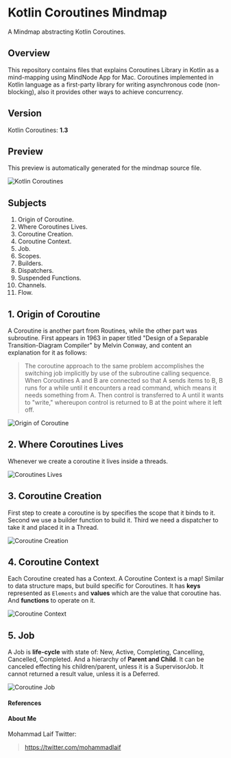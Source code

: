 # Kotlin Coroutines Mindmap
A Mindmap abstracting Kotlin Coroutines.

## Overview
This repository contains files that explains Coroutines Library in Kotlin as a mind-mapping using MindNode App for Mac. Coroutines implemented in Kotlin language as a first-party library for writing asynchronous code (non-blocking), also it provides other ways to achieve  concurrency.

## Version
Kotlin Coroutines: **1.3**

## Preview
This preview is automatically generated for the mindmap source file.

![Kotlin Coroutines](../master/files/mindmapsourcefile.mindnode/QuickLook/Preview.jpg "Kotlin Coroutines")

## Subjects
1. Origin of Coroutine.
2. Where Coroutines Lives.
3. Coroutine Creation.
4. Coroutine Context.
5. Job.
6. Scopes.
7. Builders.
8. Dispatchers.
9. Suspended Functions.
10. Channels.
11. Flow.



## 1. Origin of Coroutine
A Coroutine is another part from Routines, while the other part was subroutine. First appears in 1963 in paper titled "Design of a Separable Transition-Diagram Compiler" by Melvin Conway, and content an explanation for it as follows:

> The coroutine approach to the same problem accomplishes the switching job implicitly by use of the subroutine calling sequence. When Coroutines A and B are connected so that A sends items to B, B runs for a while until it encounters a read command, which means it needs something from A. Then control is transferred to A until it wants to "write," whereupon control is returned to B at the point where it left off.

![Origin of Coroutine](../master/files/originofcoroutine.png "Origin of Coroutine")


## 2. Where Coroutines Lives
Whenever we create a coroutine it lives inside a threads.

![Coroutines Lives](../master/files/coroutinelives.png "Coroutines Lives")


## 3. Coroutine Creation
First step to create a coroutine is by specifies the scope that it binds to it. Second we use a builder function to build it. Third we need a dispatcher to take it and placed it in a Thread.

![Coroutine Creation](../master/files/coroutinescreation.png "Coroutine Creation")


## 4. Coroutine Context
Each Coroutine created has a Context. A Coroutine Context is a map! Similar to data structure maps, but build specific for Coroutines. It has **keys** represented as `Elements` and **values** which are the value that coroutine has. And **functions** to operate on it.

![Coroutine Context](../master/files/coroutineContext.png "Coroutine Context")


## 5. Job
A Job is **life-cycle** with state of: New, Active, Completing, Cancelling, Cancelled, Completed. And a hierarchy of **Parent and Child**. It can be canceled effecting his children/parent, unless it is a SupervisorJob. It cannot returned a result value, unless it is a Deferred.


![Coroutine Job](../master/files/coroutineJob.png "Coroutine Job")















#### References



#### About Me
Mohammad Laif
Twitter:
> https://twitter.com/mohammadlaif